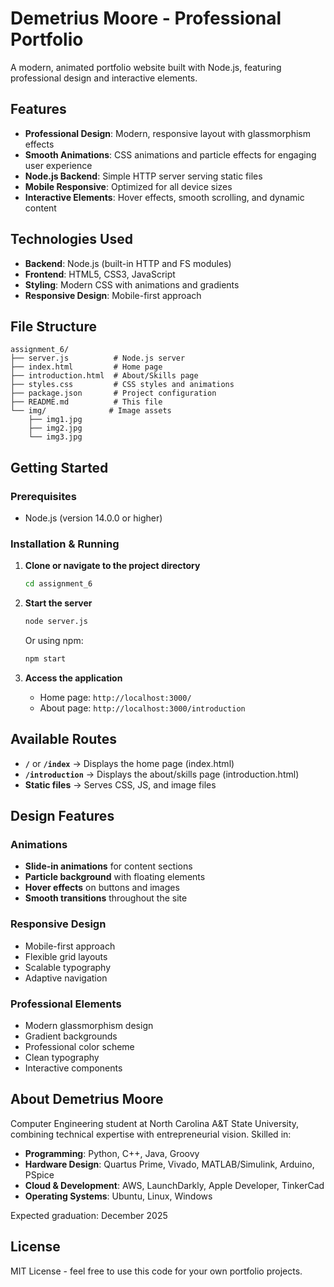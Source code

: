 # Demetrius Moore - Professional Portfolio

A modern, animated portfolio website built with Node.js, featuring professional design and interactive elements.

## Features

- **Professional Design**: Modern, responsive layout with glassmorphism effects
- **Smooth Animations**: CSS animations and particle effects for engaging user experience
- **Node.js Backend**: Simple HTTP server serving static files
- **Mobile Responsive**: Optimized for all device sizes
- **Interactive Elements**: Hover effects, smooth scrolling, and dynamic content

## Technologies Used

- **Backend**: Node.js (built-in HTTP and FS modules)
- **Frontend**: HTML5, CSS3, JavaScript
- **Styling**: Modern CSS with animations and gradients
- **Responsive Design**: Mobile-first approach

## File Structure

```
assignment_6/
├── server.js          # Node.js server
├── index.html         # Home page
├── introduction.html  # About/Skills page
├── styles.css         # CSS styles and animations
├── package.json       # Project configuration
├── README.md          # This file
└── img/              # Image assets
    ├── img1.jpg
    ├── img2.jpg
    └── img3.jpg
```

## Getting Started

### Prerequisites

- Node.js (version 14.0.0 or higher)

### Installation & Running

1. **Clone or navigate to the project directory**
   ```bash
   cd assignment_6
   ```

2. **Start the server**
   ```bash
   node server.js
   ```
   
   Or using npm:
   ```bash
   npm start
   ```

3. **Access the application**
   - Home page: `http://localhost:3000/`
   - About page: `http://localhost:3000/introduction`

## Available Routes

- **`/`** or **`/index`** → Displays the home page (index.html)
- **`/introduction`** → Displays the about/skills page (introduction.html)
- **Static files** → Serves CSS, JS, and image files

## Design Features

### Animations
- **Slide-in animations** for content sections
- **Particle background** with floating elements
- **Hover effects** on buttons and images
- **Smooth transitions** throughout the site

### Responsive Design
- Mobile-first approach
- Flexible grid layouts
- Scalable typography
- Adaptive navigation

### Professional Elements
- Modern glassmorphism design
- Gradient backgrounds
- Professional color scheme
- Clean typography
- Interactive components

## About Demetrius Moore

Computer Engineering student at North Carolina A&T State University, combining technical expertise with entrepreneurial vision. Skilled in:

- **Programming**: Python, C++, Java, Groovy
- **Hardware Design**: Quartus Prime, Vivado, MATLAB/Simulink, Arduino, PSpice
- **Cloud & Development**: AWS, LaunchDarkly, Apple Developer, TinkerCad
- **Operating Systems**: Ubuntu, Linux, Windows

Expected graduation: December 2025

## License

MIT License - feel free to use this code for your own portfolio projects. 